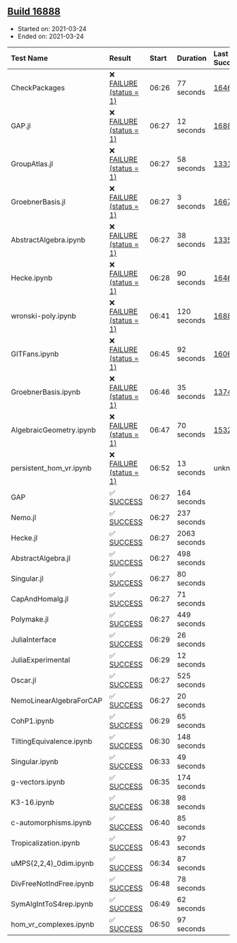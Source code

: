 ## [Build 16888](https://oscarci.mathematik.uni-kl.de/job/oscar/16888/)

* Started on: 2021-03-24
* Ended on: 2021-03-24

| Test Name    | Result | Start | Duration | Last Success | First Failure |
|:-------------|:-------|:------|:---------|:-------------|:--------------|
| CheckPackages | ❌ [FAILURE (status = 1)](https://oscarci.mathematik.uni-kl.de/job/oscar/16888/artifact/logs/build-16888/CheckPackages.log) | 06:26 | 77 seconds | [16463](https://oscarci.mathematik.uni-kl.de/job/oscar/16463/) | [16464](https://oscarci.mathematik.uni-kl.de/job/oscar/16464/) |
| GAP.jl | ❌ [FAILURE (status = 1)](https://oscarci.mathematik.uni-kl.de/job/oscar/16888/artifact/logs/build-16888/GAP.jl.log) | 06:27 | 12 seconds | [16887](https://oscarci.mathematik.uni-kl.de/job/oscar/16887/) | [16888](https://oscarci.mathematik.uni-kl.de/job/oscar/16888/) |
| GroupAtlas.jl | ❌ [FAILURE (status = 1)](https://oscarci.mathematik.uni-kl.de/job/oscar/16888/artifact/logs/build-16888/GroupAtlas.jl.log) | 06:27 | 58 seconds | [13311](https://oscarci.mathematik.uni-kl.de/job/oscar/13311/) | [13312](https://oscarci.mathematik.uni-kl.de/job/oscar/13312/) |
| GroebnerBasis.jl | ❌ [FAILURE (status = 1)](https://oscarci.mathematik.uni-kl.de/job/oscar/16888/artifact/logs/build-16888/GroebnerBasis.jl.log) | 06:27 | 3 seconds | [16676](https://oscarci.mathematik.uni-kl.de/job/oscar/16676/) | [16677](https://oscarci.mathematik.uni-kl.de/job/oscar/16677/) |
| AbstractAlgebra.ipynb | ❌ [FAILURE (status = 1)](https://oscarci.mathematik.uni-kl.de/job/oscar/16888/artifact/logs/build-16888/AbstractAlgebra.ipynb.log) | 06:27 | 38 seconds | [13355](https://oscarci.mathematik.uni-kl.de/job/oscar/13355/) | [13356](https://oscarci.mathematik.uni-kl.de/job/oscar/13356/) |
| Hecke.ipynb | ❌ [FAILURE (status = 1)](https://oscarci.mathematik.uni-kl.de/job/oscar/16888/artifact/logs/build-16888/Hecke.ipynb.log) | 06:28 | 90 seconds | [16463](https://oscarci.mathematik.uni-kl.de/job/oscar/16463/) | [16464](https://oscarci.mathematik.uni-kl.de/job/oscar/16464/) |
| wronski-poly.ipynb | ❌ [FAILURE (status = 1)](https://oscarci.mathematik.uni-kl.de/job/oscar/16888/artifact/logs/build-16888/wronski-poly.ipynb.log) | 06:41 | 120 seconds | [16882](https://oscarci.mathematik.uni-kl.de/job/oscar/16882/) | [16883](https://oscarci.mathematik.uni-kl.de/job/oscar/16883/) |
| GITFans.ipynb | ❌ [FAILURE (status = 1)](https://oscarci.mathematik.uni-kl.de/job/oscar/16888/artifact/logs/build-16888/GITFans.ipynb.log) | 06:45 | 92 seconds | [16068](https://oscarci.mathematik.uni-kl.de/job/oscar/16068/) | [16069](https://oscarci.mathematik.uni-kl.de/job/oscar/16069/) |
| GroebnerBasis.ipynb | ❌ [FAILURE (status = 1)](https://oscarci.mathematik.uni-kl.de/job/oscar/16888/artifact/logs/build-16888/GroebnerBasis.ipynb.log) | 06:46 | 35 seconds | [13748](https://oscarci.mathematik.uni-kl.de/job/oscar/13748/) | [13749](https://oscarci.mathematik.uni-kl.de/job/oscar/13749/) |
| AlgebraicGeometry.ipynb | ❌ [FAILURE (status = 1)](https://oscarci.mathematik.uni-kl.de/job/oscar/16888/artifact/logs/build-16888/AlgebraicGeometry.ipynb.log) | 06:47 | 70 seconds | [15322](https://oscarci.mathematik.uni-kl.de/job/oscar/15322/) | [15323](https://oscarci.mathematik.uni-kl.de/job/oscar/15323/) |
| persistent_hom_vr.ipynb | ❌ [FAILURE (status = 1)](https://oscarci.mathematik.uni-kl.de/job/oscar/16888/artifact/logs/build-16888/persistent_hom_vr.ipynb.log) | 06:52 | 13 seconds | unknown | unknown |
| GAP | ✅ [SUCCESS](https://oscarci.mathematik.uni-kl.de/job/oscar/16888/artifact/logs/build-16888/GAP.log) | 06:27 | 164 seconds |  |  |
| Nemo.jl | ✅ [SUCCESS](https://oscarci.mathematik.uni-kl.de/job/oscar/16888/artifact/logs/build-16888/Nemo.jl.log) | 06:27 | 237 seconds |  |  |
| Hecke.jl | ✅ [SUCCESS](https://oscarci.mathematik.uni-kl.de/job/oscar/16888/artifact/logs/build-16888/Hecke.jl.log) | 06:27 | 2063 seconds |  |  |
| AbstractAlgebra.jl | ✅ [SUCCESS](https://oscarci.mathematik.uni-kl.de/job/oscar/16888/artifact/logs/build-16888/AbstractAlgebra.jl.log) | 06:27 | 498 seconds |  |  |
| Singular.jl | ✅ [SUCCESS](https://oscarci.mathematik.uni-kl.de/job/oscar/16888/artifact/logs/build-16888/Singular.jl.log) | 06:27 | 80 seconds |  |  |
| CapAndHomalg.jl | ✅ [SUCCESS](https://oscarci.mathematik.uni-kl.de/job/oscar/16888/artifact/logs/build-16888/CapAndHomalg.jl.log) | 06:27 | 71 seconds |  |  |
| Polymake.jl | ✅ [SUCCESS](https://oscarci.mathematik.uni-kl.de/job/oscar/16888/artifact/logs/build-16888/Polymake.jl.log) | 06:27 | 449 seconds |  |  |
| JuliaInterface | ✅ [SUCCESS](https://oscarci.mathematik.uni-kl.de/job/oscar/16888/artifact/logs/build-16888/JuliaInterface.log) | 06:29 | 26 seconds |  |  |
| JuliaExperimental | ✅ [SUCCESS](https://oscarci.mathematik.uni-kl.de/job/oscar/16888/artifact/logs/build-16888/JuliaExperimental.log) | 06:29 | 12 seconds |  |  |
| Oscar.jl | ✅ [SUCCESS](https://oscarci.mathematik.uni-kl.de/job/oscar/16888/artifact/logs/build-16888/Oscar.jl.log) | 06:27 | 525 seconds |  |  |
| NemoLinearAlgebraForCAP | ✅ [SUCCESS](https://oscarci.mathematik.uni-kl.de/job/oscar/16888/artifact/logs/build-16888/NemoLinearAlgebraForCAP.log) | 06:27 | 20 seconds |  |  |
| CohP1.ipynb | ✅ [SUCCESS](https://oscarci.mathematik.uni-kl.de/job/oscar/16888/artifact/logs/build-16888/CohP1.ipynb.log) | 06:29 | 65 seconds |  |  |
| TiltingEquivalence.ipynb | ✅ [SUCCESS](https://oscarci.mathematik.uni-kl.de/job/oscar/16888/artifact/logs/build-16888/TiltingEquivalence.ipynb.log) | 06:30 | 148 seconds |  |  |
| Singular.ipynb | ✅ [SUCCESS](https://oscarci.mathematik.uni-kl.de/job/oscar/16888/artifact/logs/build-16888/Singular.ipynb.log) | 06:33 | 49 seconds |  |  |
| g-vectors.ipynb | ✅ [SUCCESS](https://oscarci.mathematik.uni-kl.de/job/oscar/16888/artifact/logs/build-16888/g-vectors.ipynb.log) | 06:35 | 174 seconds |  |  |
| K3-16.ipynb | ✅ [SUCCESS](https://oscarci.mathematik.uni-kl.de/job/oscar/16888/artifact/logs/build-16888/K3-16.ipynb.log) | 06:38 | 98 seconds |  |  |
| c-automorphisms.ipynb | ✅ [SUCCESS](https://oscarci.mathematik.uni-kl.de/job/oscar/16888/artifact/logs/build-16888/c-automorphisms.ipynb.log) | 06:40 | 85 seconds |  |  |
| Tropicalization.ipynb | ✅ [SUCCESS](https://oscarci.mathematik.uni-kl.de/job/oscar/16888/artifact/logs/build-16888/Tropicalization.ipynb.log) | 06:43 | 97 seconds |  |  |
| uMPS(2,2,4)_0dim.ipynb | ✅ [SUCCESS](https://oscarci.mathematik.uni-kl.de/job/oscar/16888/artifact/logs/build-16888/uMPS-2-2-4-_0dim.ipynb.log) | 06:34 | 87 seconds |  |  |
| DivFreeNotIndFree.ipynb | ✅ [SUCCESS](https://oscarci.mathematik.uni-kl.de/job/oscar/16888/artifact/logs/build-16888/DivFreeNotIndFree.ipynb.log) | 06:48 | 78 seconds |  |  |
| SymAlgIntToS4rep.ipynb | ✅ [SUCCESS](https://oscarci.mathematik.uni-kl.de/job/oscar/16888/artifact/logs/build-16888/SymAlgIntToS4rep.ipynb.log) | 06:49 | 62 seconds |  |  |
| hom_vr_complexes.ipynb | ✅ [SUCCESS](https://oscarci.mathematik.uni-kl.de/job/oscar/16888/artifact/logs/build-16888/hom_vr_complexes.ipynb.log) | 06:50 | 97 seconds |  |  |
